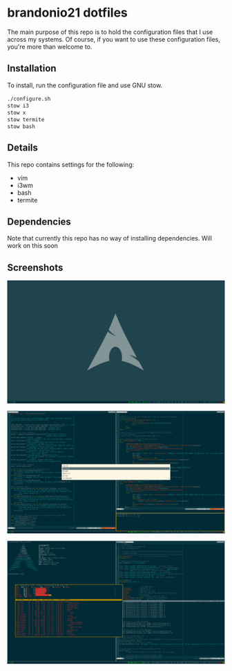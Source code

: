 brandonio21 dotfiles
====================
The main purpose of this repo is to hold the configuration files that I use
across my systems. Of course, if you want to use these configuration files,
you're more than welcome to.

Installation
------------
To install, run the configuration file and use GNU stow.  
```
./configure.sh
stow i3
stow x
stow termite
stow bash
```

Details
-------
This repo contains settings for the following:  
* vim
* i3wm
* bash
* termite

Dependencies
------------
Note that currently this repo has no way of installing dependencies. Will work
on this soon


Screenshots
-----------
![Bare Desktop](screenshots/bare.png)

![Launching a program](screenshots/busylaunch.png)

![Viewing Top](screenshots/top.png)
